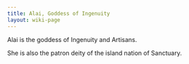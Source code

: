 ```yaml
---
title: Alai, Goddess of Ingenuity
layout: wiki-page
---
```


Alai is the goddess of Ingenuity and Artisans.

She is also the patron deity of the island nation of Sanctuary.